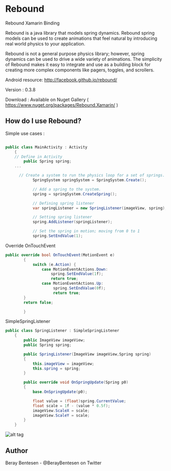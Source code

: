 Rebound
=====

Rebound Xamarin Binding

Rebound is a java library that models spring dynamics. Rebound spring models can be used to create animations that feel natural by introducing real world physics to your application.

Rebound is not a general purpose physics library; however, spring dynamics can be used to drive a wide variety of animations. The simplicity of Rebound makes it easy to integrate and use as a building block for creating more complex components like pagers, toggles, and scrollers.

Android resource: http://facebook.github.io/rebound/

Version : 0.3.8

Download : Available on Nuget Gallery ( https://www.nuget.org/packages/Rebound.Xamarin/ )

How do I use Rebound?
-------------------

Simple use cases :

```cs

public class MainActivity : Activity
	{
    // Define in Activity
		public Spring spring;
    ...

      // Create a system to run the physics loop for a set of springs.
			SpringSystem springSystem = SpringSystem.Create();

			// Add a spring to the system.
		    spring = springSystem.CreateSpring();

			// Defining spring listener 
			var springListener = new SpringListener(imageView, spring);

			// Setting spring listener
			spring.AddListener(springListener);

			// Set the spring in motion; moving from 0 to 1
			spring.SetEndValue(1);
```

Override OnTouchEvent
```cs
public override bool OnTouchEvent(MotionEvent e)
		{
			switch (e.Action) {
				case MotionEventActions.Down:
					spring.SetEndValue(1f);
					return true;
				case MotionEventActions.Up:
               		 spring.SetEndValue(0f);
					 return true;
		}
        return false;

		}
```

SimpleSpringListener 
```cs
public class SpringListener : SimpleSpringListener
	{
		public ImageView imageView;
		public Spring spring;

		public SpringListener(ImageView imageView,Spring spring)
		{
			this.imageView = imageView;
			this.spring = spring;
		}

		public override void OnSpringUpdate(Spring p0)
		{
			base.OnSpringUpdate(p0);

			float value = (float)spring.CurrentValue;
			float scale = 1f - (value * 0.5f);
			imageView.ScaleX = scale;
			imageView.ScaleY = scale;
		}
	} 
```

![alt tag](http://g.recordit.co/V7cjlERAu2.gif)

Author
------
Beray Bentesen -  @BerayBentesen on Twitter




